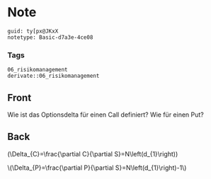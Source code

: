 # Note
```
guid: ty[px@JKxX
notetype: Basic-d7a3e-4ce08
```

### Tags
```
06_risikomanagement
derivate::06_risikomanagement
```

## Front
Wie ist das Optionsdelta für einen Call definiert? Wie für einen Put?

## Back
\(\Delta_{C}=\frac{\partial C}{\partial S}=N\left(d_{1}\right)\)
<div>
  <div>
    \(\Delta_{P}=\frac{\partial P}{\partial
    S}=N\left(d_{1}\right)-1\)
  </div>
</div>
